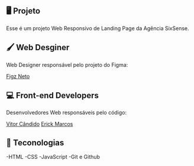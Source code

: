 
## 🖥️ Projeto 
Esse é um projeto Web Responsivo de Landing Page da Agência SixSense.

## 🖌️ Web Desginer
Web Designer responsável pelo projeto do Figma:

[Figz Neto](https://www.instagram.com/figzneto/)

## 💻 Front-end Developers
Desenvolvedores Web responsáveis pelo código:

[Vitor Cândido](https://github.com/VitorIII)
[Erick Marcos](https://github.com/Erickz1n)

## 🚀 Teconologias

-HTML
-CSS
-JavaScript
-Git e Github